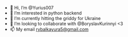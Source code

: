 - 👋 Hi, I’m @Yurius007
- 👀 I’m interested in python backend
- 🌱 I’m currently hitting the griddy for Ukraine
- 💞️ I’m looking to collaborate with @BoryslavKurinnyi <3
- 📫 My email rybalkayura5@gmail.com

<!---
Yurius007/Yurius007 is a ✨ special ✨ repository because its `README.md` (this file) appears on your GitHub profile.
You can click the Preview link to take a look at your changes.
--->
